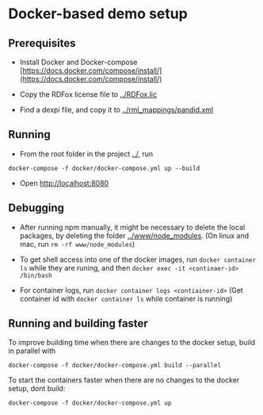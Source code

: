# Docker-based demo setup

## Prerequisites
* Install Docker and Docker-compose [https://docs.docker.com/compose/install/](https://docs.docker.com/compose/install/)

* Copy the RDFox license file to [../RDFox.lic](../RDFox.lic)

* Find a dexpi file, and copy it to [../rml_mappings/pandid.xml](../rml_mappings/pandid.xml)

## Running

* From the root folder in the project [../](../), run  
```
docker-compose -f docker/docker-compose.yml up --build
```

* Open [http://localhost:8080](http://localhost:8080)

## Debugging

* After running npm manually, it might be necessary to delete the local packages, by deleting the folder [../www/node_modules](../www/node_modules). (On linux and mac, run `rm -rf www/node_modules`)

* To get shell access into one of the docker images, run `docker container ls` while they are runing, and then `docker exec -it <continaer-id> /bin/bash`

* For container logs, run `docker container logs <contiainer-id>` (Get container id with `docker container ls` while container is running)

## Running and building faster
To improve building time when there are changes to the docker setup, build in parallel with 
```
docker-compose -f docker/docker-compose.yml build --parallel
```

To start the containers faster when there are no changes to the docker setup, dont build:
```
docker-compose -f docker/docker-compose.yml up
```

